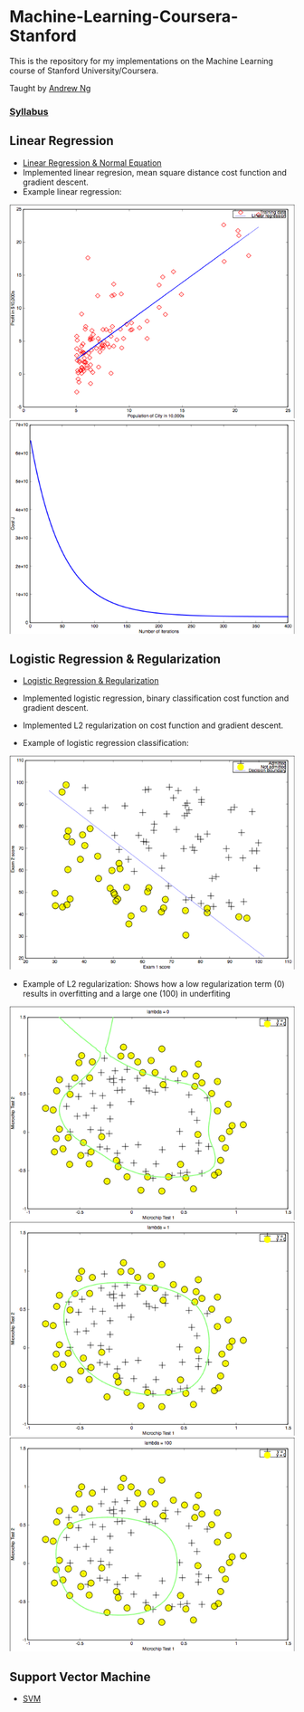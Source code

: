 # Machine-Learning-Coursera-Stanford

This is the repository for my implementations on the Machine Learning course of Stanford University/Coursera.

Taught by [Andrew Ng](http://www.andrewng.org/)

### [Syllabus](https://www.coursera.org/learn/machine-learning/home/welcome)

## Linear Regression 
* [Linear Regression & Normal Equation](https://github.com/AdalbertoCq/Machine-Learning-Coursera-Stanford/tree/master/Linear%20regression)
* Implemented linear regresion, mean square distance cost function and gradient descent.
* Example linear regression: 

![Linear Regression Plot](https://github.com/AdalbertoCq/Machine-Learning-Coursera-Stanford/blob/master/Linear%20regression/Linear_gression.png "Linear Regression Plot")
![Cost Function](https://github.com/AdalbertoCq/Machine-Learning-Coursera-Stanford/blob/master/Linear%20regression/Cost%20function.png "Cost Function")


## Logistic Regression & Regularization
* [Logistic Regression & Regularization](https://github.com/AdalbertoCq/Machine-Learning-Coursera-Stanford/tree/master/Logistic%20Regression)
* Implemented logistic regression, binary classification cost function and gradient descent.
* Implemented L2 regularization on cost function and gradient descent.

* Example of logistic regression classification:

![Logistic Regression Plot](https://github.com/AdalbertoCq/Machine-Learning-Coursera-Stanford/blob/master/Logistic%20Regression/Logistic_regression.png "Logistic Regression Plot")

* Example of L2 regularization: Shows how a low regularization term (0) results in overfitting and a large one (100) in underfiting

![Logistic Regression Plot with Lambda=0](https://github.com/AdalbertoCq/Machine-Learning-Coursera-Stanford/blob/master/Logistic%20Regression/Logistic_regression_lambda0.png "Logistic Regression Plot with Lambda=0")
![Logistic Regression Plot with Lambda=1](https://github.com/AdalbertoCq/Machine-Learning-Coursera-Stanford/blob/master/Logistic%20Regression/Logistic_regression_with_regularization.png "Logistic Regression Plot with Lambda=1")
![Logistic Regression Plot with Lambda=100](https://github.com/AdalbertoCq/Machine-Learning-Coursera-Stanford/blob/master/Logistic%20Regression/Logistic_regression_lambda100.png "Logistic Regression Plot with Lambda=100")

## Support Vector Machine
* [SVM](https://github.com/AdalbertoCq/Machine-Learning-Coursera-Stanford/tree/master/Support%20Vector%20Machine)
